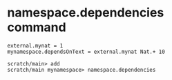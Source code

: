 # namespace.dependencies command

```unison:hide
external.mynat = 1
mynamespace.dependsOnText = external.mynat Nat.+ 10
```

```ucm
scratch/main> add
scratch/main mynamespace> namespace.dependencies
```

